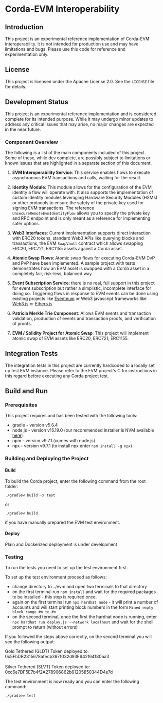 # Corda-EVM Interoperability

## Introduction
This project is an experimental reference implementation of Corda-EVM interoperability. It is not intended for production use and may have limitations and bugs. Please use this code for reference and experimentation only.

## License

This project is licensed under the Apache License 2.0. See the `LICENSE` file for details.

## Development Status

This project is an experimental reference implementation and is considered complete for its intended purpose. While it may undergo minor updates to address any critical issues that may arise, no major changes are expected in the near future.

### Component Overview

The following is a list of the main components included of this project. Some of these, while dev complete, are possibly subject to limitations or known issues that are highlighted in a separate section of this document.

1. **EVM Interoperability Service**: This service enables flows to execute asynchronous EVM transactions and calls, waiting for the result.

2. **Identity Module**: This module allows for the configuration of the EVM identity a flow will operate with. It also supports the implementation of custom identity modules leveraging Hardware Security Modules (HSMs) or other protocols to ensure the safety of the private key used for signing EVM transactions. The reference `UnsecureRemoteEvmIdentityFlow` allows you to specify the private key and RPC endpoint and is only meant as a reference for implementing safer options.

3. **Web3 Interfaces**: Current implementation supports direct interaction with ERC20 tokens, standard Web3 APIs like querying blocks and transactions, the EVM `SwapVault` contract which allows swapping ERC20, ERC721, ERC1155 assets against a Corda asset.

4. **Atomic Swap Flows**: Atomic swap flows for executing Corda-EVM DvP and PvP have been implemented. A sample project with tests demonstrates how an EVM asset is swapped with a Corda asset in a completely fair, risk-less, balanced way.

5. **Event Subscription Service**: there is no real, full support in this project for event subscription but rather a simplistic, incomplete interface for doing so. Triggering flows in response to EVM events can be done using existing projects like [Eventeum](https://github.com/eventeum/eventeum) or Web3 javascript frameworks like [Web3.js](https://web3js.org) or [Ethers.js](https://ethers.org)

6. **Patricia Merkle Trie Component**: Allows EVM events and transaction validation, production of events and transaction proofs, and verification of proofs.

7. **EVM / Solidity Project for Atomic Swap**: This project will implement atomic swap of EVM assets like ERC20, ERC721, ERC1155.

## Integration Tests

The integration tests in this project are currently hardcoded to a locally set up test EVM instance. Please refer to the EVM project's C for instructions in this regard before executing any Corda project test.
## Build and Run

### Prerequisites

This project requires and has been tested with the following tools:

- gradle - version v5.6.4
- node.js - version v16.19.0 (our recommended installer is NVM available [here](https://github.com/nvm-sh/nvm))
- npm - version v9.7.1 (comes with node.js)
- npx - version v9.7.1 (to install npx enter `npm install -g npx`)


### Building and Deploying the Project

#### Build

To build the Corda project, enter the following command from the root folder:

```  
./gradlew build -x test  
```  

or

```
./gradlew build 
```  

if you have manually prepared the EVM test environment.

#### Deploy

Plain and Dockerized deployment is under development

### Testing

To run the tests you need to set up the test environment first.

To set up the test environment proceed as follows:
- change directory to ../evm and open two terminals to that directory
- on the first terminal run `npm install` and wait for the required packages to be installed - this step is required once.
- again on the first terminal run `npx hardhat node` - it will print a number of accounts and will start printing block numbers in the form `Mined empty block range #m to #n`
- on the second terminal, once the first the hardhat node is running, enter `npx hardhat run deploy.js --network localhost` and wait for the shell prompt to return (without errors)

If you followed the steps above correctly, on the second terminal you will see the following output:

Gold Tethered (GLDT) Token deployed to: 0x5FbDB2315678afecb367f032d93F642f64180aa3</br>  
Silver Tethered (SLVT) Token deployed to: 0xc6e7DF5E7b4f2A278906862b61205850344D4e7d</br>


The test environment is now ready and you can enter the following command:

```  
./gradlew test
```
